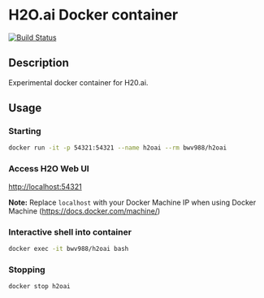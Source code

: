 # H2O.ai Docker container

[![Build Status](https://api.travis-ci.org/bwv988/docker-h2oai.svg?branch=master)](https://travis-ci.org/bwv988/docker-h2oai)

## Description

Experimental docker container for H20.ai.

## Usage

### Starting

```bash
docker run -it -p 54321:54321 --name h2oai --rm bwv988/h2oai
```

### Access H2O Web UI

<http://localhost:54321>

**Note:** Replace `localhost` with your Docker Machine IP when using Docker Machine (<https://docs.docker.com/machine/>)

### Interactive shell into container

```bash
docker exec -it bwv988/h2oai bash
```

### Stopping

```bash
docker stop h2oai
```
